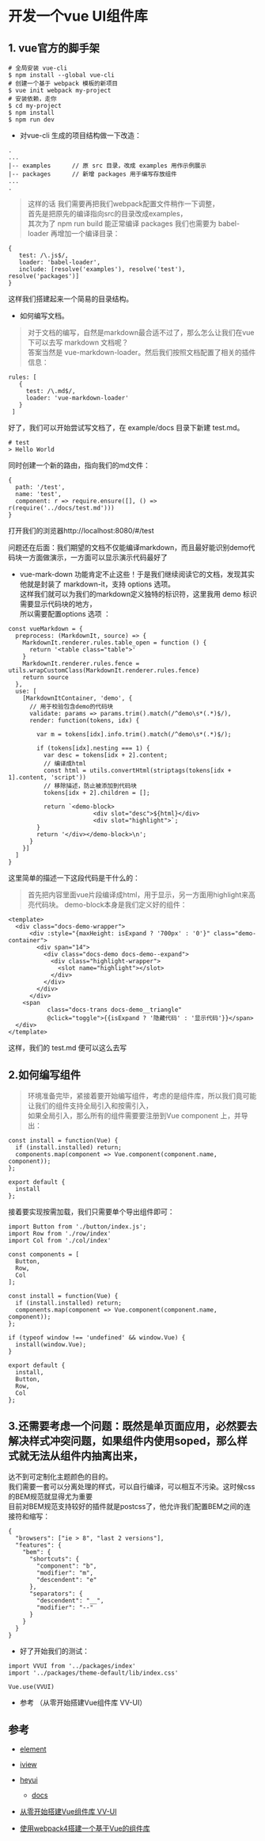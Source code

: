 # 开发一个vue UI组件库

## 1. vue官方的脚手架
```
# 全局安装 vue-cli
$ npm install --global vue-cli
# 创建一个基于 webpack 模板的新项目
$ vue init webpack my-project
# 安装依赖，走你
$ cd my-project
$ npm install
$ npm run dev
```

- 对vue-cli 生成的项目结构做一下改造：
```
.
...
|-- examples      // 原 src 目录，改成 examples 用作示例展示
|-- packages      // 新增 packages 用于编写存放组件
...
. 
```

>这样的话 我们需要再把我们webpack配置文件稍作一下调整，  
首先是把原先的编译指向src的目录改成examples，  
其次为了 npm run build 能正常编译 packages 我们也需要为 babel-loader 再增加一个编译目录：

```
{
   test: /\.js$/,
   loader: 'babel-loader',
   include: [resolve('examples'), resolve('test'), resolve('packages')]
}
```
这样我们搭建起来一个简易的目录结构。

- 如何编写文档。
>对于文档的编写，自然是markdown最合适不过了，那么怎么让我们在vue下可以去写 markdown 文档呢？   
答案当然是 vue-markdown-loader。然后我们按照文档配置了相关的插件信息：

```
rules: [
   {
     test: /\.md$/,
     loader: 'vue-markdown-loader'
   }
 ]
```

好了，我们可以开始尝试写文档了，在 example/docs 目录下新建 test.md。

```
# test
> Hello World
```

同时创建一个新的路由，指向我们的md文件：

```
{
  path: '/test',
  name: 'test',
  component: r => require.ensure([], () => r(require('../docs/test.md')))
}
```
打开我们的浏览器http://localhost:8080/#/test 

问题还在后面：我们期望的文档不仅能编译markdown，而且最好能识别demo代码块一方面做演示，一方面可以显示演示代码最好了

- vue-mark-down 功能肯定不止这些！于是我们继续阅读它的文档，发现其实他就是封装了 markdown-it，支持 options 选项。    
这样我们就可以为我们的markdown定义独特的标识符，这里我用 demo 标识需要显示代码块的地方，  
所以需要配置options 选项 ：  

```
const vueMarkdown = {
  preprocess: (MarkdownIt, source) => {
    MarkdownIt.renderer.rules.table_open = function () {
      return '<table class="table">'
    }
    MarkdownIt.renderer.rules.fence = utils.wrapCustomClass(MarkdownIt.renderer.rules.fence)
    return source
  },
  use: [
    [MarkdownItContainer, 'demo', {
      // 用于校验包含demo的代码块
      validate: params => params.trim().match(/^demo\s*(.*)$/),
      render: function(tokens, idx) {
        
        var m = tokens[idx].info.trim().match(/^demo\s*(.*)$/);

        if (tokens[idx].nesting === 1) {
          var desc = tokens[idx + 2].content;
          // 编译成html
          const html = utils.convertHtml(striptags(tokens[idx + 1].content, 'script'))
          // 移除描述，防止被添加到代码块
          tokens[idx + 2].children = [];

          return `<demo-block>
                        <div slot="desc">${html}</div>
                        <div slot="highlight">`;
        }
        return '</div></demo-block>\n';
      }
    }]
  ]
}
```

这里简单的描述一下这段代码是干什么的：  
>首先把内容里面vue片段编译成html，用于显示，另一方面用highlight来高亮代码块。
demo-block本身是我们定义好的组件：

```
<template>
  <div class="docs-demo-wrapper">
      <div :style="{maxHeight: isExpand ? '700px' : '0'}" class="demo-container">
        <div span="14">
          <div class="docs-demo docs-demo--expand">
            <div class="highlight-wrapper">
              <slot name="highlight"></slot>
            </div>
          </div>
        </div>
      </div>
    <span 
           class="docs-trans docs-demo__triangle" 
           @click="toggle">{{isExpand ? '隐藏代码' : '显示代码'}}</span>
  </div>
</template>
```
这样，我们的 test.md 便可以这么去写

## 2.如何编写组件

>环境准备完毕，紧接着要开始编写组件，考虑的是组件库，所以我们竟可能让我们的组件支持全局引入和按需引入，  
如果全局引入，那么所有的组件需要要注册到Vue component 上，并导出：
```
const install = function(Vue) {
  if (install.installed) return;
  components.map(component => Vue.component(component.name, component));
};

export default {
  install
};
```

接着要实现按需加载，我们只需要单个导出组件即可：

```
import Button from './button/index.js';
import Row from './row/index'
import Col from './col/index'

const components = [
  Button,
  Row,
  Col
];

const install = function(Vue) {
  if (install.installed) return;
  components.map(component => Vue.component(component.name, component));
};

if (typeof window !== 'undefined' && window.Vue) {
  install(window.Vue);
}

export default {
  install,
  Button,
  Row,
  Col
};
```


## 3.还需要考虑一个问题：既然是单页面应用，必然要去解决样式冲突问题，如果组件内使用soped，那么样式就无法从组件内抽离出来，  
达不到可定制化主题颜色的目的。  
我们需要一套可以分离处理的样式，可以自行编译，可以相互不污染。这时候css 的BEM规范就显得尤为重要  
目前对BEM规范支持较好的插件就是postcss了，他允许我们配置BEM之间的连接符和缩写：
```
{
  "browsers": ["ie > 8", "last 2 versions"],
  "features": {
    "bem": {
      "shortcuts": {
        "component": "b",
        "modifier": "m",
        "descendent": "e"
      },
      "separators": {
        "descendent": "__",
        "modifier": "--"
      }
    }
  }
}
```

- 好了开始我们的测试：
```
import VVUI from '../packages/index'
import '../packages/theme-default/lib/index.css'

Vue.use(VVUI)
```

- 参考 （从零开始搭建Vue组件库 VV-UI）


## 参考
- [element](https://github.com/ElemeFE/element)
- [iview](https://github.com/iview/iview)
- [heyui](https://github.com/heyui/heyui)
  - [docs](https://www.heyui.top/component/)

- [从零开始搭建Vue组件库 VV-UI](https://zhuanlan.zhihu.com/p/30948290)

- [使用webpack4搭建一个基于Vue的组件库](https://juejin.im/post/5b68244e6fb9a04fb212d1a0)
